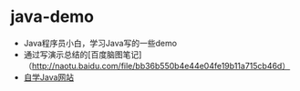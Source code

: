 # java-demo
- Java程序员小白，学习Java写的一些demo
- 通过写演示总结的[百度脑图笔记] （http://naotu.baidu.com/file/bb36b550b4e44e04fe19b11a715cb46d）
- [自学Java网站](http://how2j.cn/)
